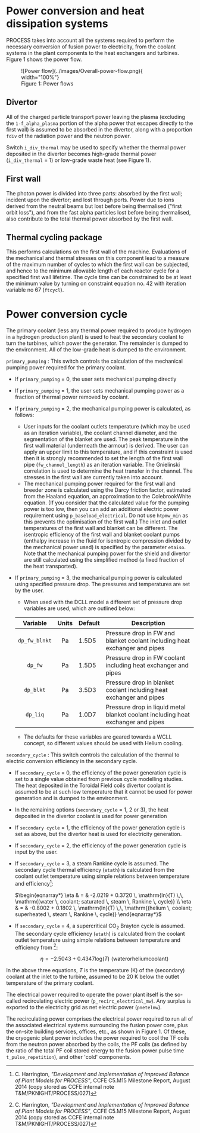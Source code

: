 # Power conversion and heat dissipation systems

PROCESS takes into account all the systems required to perform the necessary conversion of fusion 
power to electricity, from the coolant systems in the plant components to the heat exchangers and 
turbines. Figure 1 shows the power flow. 

<figure markdown>
![Power flow](../images/Overall-power-flow.png){ width="100%"}
<figcaption>Figure 1: Power flows</figcaption>
</figure>

## Divertor

All of the charged particle transport power leaving the plasma (excluding the `1-f_alpha_plasma` portion of 
the alpha power that escapes directly to the first wall) is assumed to be absorbed in the divertor, 
along with a proportion `fdiv` of the radiation power and the neutron power.

Switch `i_div_thermal` may be used to specify whether the thermal power deposited in the divertor becomes 
high-grade thermal power (`i_div_thermal` = 1) or low-grade waste heat (see Figure 1).

## First wall

The photon power is divided into three parts: absorbed by the first wall; incident upon the divertor; 
and lost through ports. Power due to ions derived from the neutral beams but lost before being 
thermalised ("first orbit loss"), and from the fast alpha particles lost before being thermalised, 
also contribute to the total thermal power absorbed by the first wall.

## Thermal cycling package

This performs calculations on the first wall of the machine. Evaluations of the mechanical and 
thermal stresses on this component lead to a measure of the maximum number of cycles to which the 
first wall can be subjected, and hence to the minimum allowable length of each reactor cycle for a 
specified first wall lifetime. The cycle time can be constrained to be at least the minimum value 
by turning on constraint equation no. 42 with iteration variable no 67 (`ftcycl`).

# Power conversion cycle

The primary coolant (less any thermal power required to produce hydrogen in a hydrogen production 
plant) is used to heat the secondary coolant to turn the turbines, which power the generator. The 
remainder is dumped to the environment. All of the low-grade heat is dumped to the environment.

`primary_pumping` : This switch controls the calculation of the mechanical pumping power required 
for the primary coolant.

  - If `primary_pumping` = 0, the user sets mechanical pumping directly
  - If `primary_pumping` = 1, the user sets mechanical pumping power as a fraction of thermal power removed by coolant.
  - If `primary_pumping` = 2, the mechanical pumping power is calculated, as follows:
    - User inputs for the coolant outlets temperature (which may be used as an iteration variable), 
      the coolant channel diameter, and the segmentation of the blanket are used. The peak temperature 
      in the first wall material (underneath the armour) is derived. The user can apply an upper limit 
      to this temperature, and if this constraint is used then it is strongly recommended to set the 
      length of the first wall pipe (`fw_channel_length`) as an iteration variable. The Gnielinski 
      correlation is used to determine the heat transfer in the channel. The stresses in the first 
      wall are currently taken into account.
    - The mechanical pumping power required for the first wall and breeder zone is calculated using 
      the Darcy friction factor, estimated from the Haaland equation, an approximation to the 
      ColebrookWhite equation. (If you consider that the calculated value for the pumping power is 
      too low, then you can add an additional electric power requirement using `p_baseload_electrical`. Do not use 
      `htpmw_min` as this prevents the optimisation of the first wall.) The inlet and outlet temperatures 
      of the first wall and blanket can be different. The isentropic efficiency of the first wall and 
      blanket coolant pumps (enthalpy increase in the fluid for isentropic compression divided by the 
      mechanical power used) is specified by the parameter `etaiso`. Note that the mechanical pumping 
      power for the shield and divertor are still calculated using the simplified method (a fixed 
      fraction of the heat transported).
  - If `primary_pumping` = 3, the mechanical pumping power is calculated using specified pressure drop. 
    The pressures and temperatures are set by the user.
      - When used with the DCLL model a different set of pressure drop variables are used, which are outlined below:

    |   Variable    | Units | Default | Description                                                                      |
    | :----------:  | :---: | ------- | -------------------------------------------------------------------------------- |
    | `dp_fw_blnkt` |  Pa   | 1.5D5   | Pressure drop in FW and blanket coolant including heat exchanger and pipes       |
    | `dp_fw`       |  Pa   | 1.5D5   | Pressure drop in FW coolant including heat exchanger and pipes                   |
    | `dp_blkt`     |  Pa   | 3.5D3   | Pressure drop in blanket coolant including heat exchanger and pipes              |
    | `dp_liq`      |  Pa   | 1.0D7   | Pressure drop in liquid metal blanket coolant including heat exchanger and pipes |

     - The defaults for these variables are geared towards a WCLL concept, so different values should be used with Helium cooling.

`secondary_cycle` : This switch controls the calculation of the thermal to electric conversion 
efficiency in the secondary cycle.

  - If `secondary_cycle` = 0, the efficiency of the power generation cycle is set to a single value 
    obtained from previous cycle modelling studies. The heat deposited in the Toroidal Field coils 
    divertor coolant is assumed to be at such low temperature that it cannot be used for power 
    generation and is dumped to the environment.
  - In the remaining options (`secondary_cycle` = 1, 2 or 3), the heat deposited in the divertor 
    coolant is used for power generation
  - If `secondary cycle` = 1, the efficiency of the power generation cycle is set as above, but the 
    divertor heat is used for electricity generation.
  - If `secondary_cycle` = 2, the efficiency of the power generation cycle is input by the user.
  - If `secondary_cycle` = 3, a steam Rankine cycle is assumed. The secondary cycle thermal 
    efficiency (`etath`) is calculated from the coolant outlet temperature using simple relations 
    between temperature and efficiency[^1]:

    $\begin{eqnarray*}
    \eta & = & -2.0219 + 0.3720 \, \mathrm{ln}(T) \,\, \mathrm{(water \, coolant; saturated \, steam \, Rankine \, cycle)} \\
    \eta & = & -0.8002 + 0.1802 \, \mathrm{ln}(T) \,\, \mathrm{(helium \, coolant; superheated \, steam \, Rankine \, cycle)}
    \end{eqnarray*}$

  - If `secondary_cycle` = 4, a supercritical CO$_2$ Brayton cycle is assumed. The secondary cycle 
    efficiency (`etath`) is calculated from the coolant outlet temperature using simple relations 
    between temperature and efficiency from [^1]:

    $$
    \eta = -2.5043 + 0.4347 \mathrm{log}(T) \,\, \mathrm{(water or helium coolant)}
    $$

In the above three equations, *T* is the temperature (K) of the (secondary) coolant at the inlet 
to the turbine, assumed to be 20 K below the outlet temperature of the primary coolant.

The electrical power required to operate the power plant itself is the so-called recirculating 
electric power (`p_recirc_electrical_mw`). Any surplus is exported to the electricity grid as net electric 
power (`pnetelmw`).

The recirculating power comprises the electrical power required to run all of the associated 
electrical systems surrounding the fusion power core, plus the on-site building services, offices, 
etc., as shown in Figure 1. Of these, the cryogenic plant power includes the power required to cool 
the TF coils from the neutron power absorbed by the coils, the PF coils (as defined by the ratio of 
the total PF coil stored energy to the fusion power pulse time `t_pulse_repetition`), and other 'cold' components.

[^1]: C. Harrington, *"Development and Implementation of Improved Balance of Plant Models for PROCESS"*, CCFE C5.M15 Milestone Report, August 2014 (copy stored as CCFE internal note T&M/PKNIGHT/PROCESS/027)
